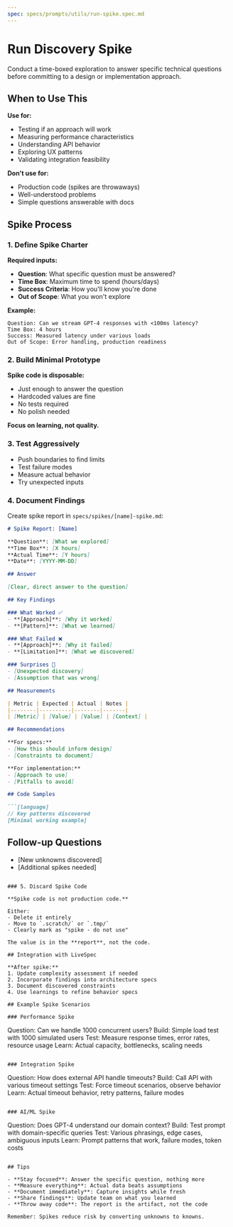 ```yaml
---
spec: specs/prompts/utils/run-spike.spec.md
---
```


# Run Discovery Spike

Conduct a time-boxed exploration to answer specific technical questions before committing to a design or implementation approach.

## When to Use This

**Use for:**
- Testing if an approach will work
- Measuring performance characteristics
- Understanding API behavior
- Exploring UX patterns
- Validating integration feasibility

**Don't use for:**
- Production code (spikes are throwaways)
- Well-understood problems
- Simple questions answerable with docs

## Spike Process

### 1. Define Spike Charter

**Required inputs:**
- **Question**: What specific question must be answered?
- **Time Box**: Maximum time to spend (hours/days)
- **Success Criteria**: How you'll know you're done
- **Out of Scope**: What you won't explore

**Example:**
```
Question: Can we stream GPT-4 responses with <100ms latency?
Time Box: 4 hours
Success: Measured latency under various loads
Out of Scope: Error handling, production readiness
```

### 2. Build Minimal Prototype

**Spike code is disposable:**
- Just enough to answer the question
- Hardcoded values are fine
- No tests required
- No polish needed

**Focus on learning, not quality.**

### 3. Test Aggressively

- Push boundaries to find limits
- Test failure modes
- Measure actual behavior
- Try unexpected inputs

### 4. Document Findings

Create spike report in `specs/spikes/[name]-spike.md`:

```markdown
# Spike Report: [Name]

**Question**: [What we explored]
**Time Box**: [X hours]
**Actual Time**: [Y hours]
**Date**: [YYYY-MM-DD]

## Answer

[Clear, direct answer to the question]

## Key Findings

### What Worked ✅
- **[Approach]**: [Why it worked]
- **[Pattern]**: [What we learned]

### What Failed ❌
- **[Approach]**: [Why it failed]
- **[Limitation]**: [What we discovered]

### Surprises 🎯
- [Unexpected discovery]
- [Assumption that was wrong]

## Measurements

| Metric | Expected | Actual | Notes |
|--------|----------|--------|-------|
| [Metric] | [Value] | [Value] | [Context] |

## Recommendations

**For specs:**
- [How this should inform design]
- [Constraints to document]

**For implementation:**
- [Approach to use]
- [Pitfalls to avoid]

## Code Samples

```[language]
// Key patterns discovered
[Minimal working example]
```

## Follow-up Questions

- [New unknowns discovered]
- [Additional spikes needed]
```

### 5. Discard Spike Code

**Spike code is not production code.**

Either:
- Delete it entirely
- Move to `.scratch/` or `.tmp/`
- Clearly mark as "spike - do not use"

The value is in the **report**, not the code.

## Integration with LiveSpec

**After spike:**
1. Update complexity assessment if needed
2. Incorporate findings into architecture specs
3. Document discovered constraints
4. Use learnings to refine behavior specs

## Example Spike Scenarios

### Performance Spike
```
Question: Can we handle 1000 concurrent users?
Build: Simple load test with 1000 simulated users
Test: Measure response times, error rates, resource usage
Learn: Actual capacity, bottlenecks, scaling needs
```

### Integration Spike
```
Question: How does external API handle timeouts?
Build: Call API with various timeout settings
Test: Force timeout scenarios, observe behavior
Learn: Actual timeout behavior, retry patterns, failure modes
```

### AI/ML Spike
```
Question: Does GPT-4 understand our domain context?
Build: Test prompt with domain-specific queries
Test: Various phrasings, edge cases, ambiguous inputs
Learn: Prompt patterns that work, failure modes, token costs
```

## Tips

- **Stay focused**: Answer the specific question, nothing more
- **Measure everything**: Actual data beats assumptions
- **Document immediately**: Capture insights while fresh
- **Share findings**: Update team on what you learned
- **Throw away code**: The report is the artifact, not the code

Remember: Spikes reduce risk by converting unknowns to knowns.
